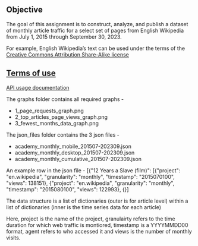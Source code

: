 **Objective**
---
The goal of this assignment is to construct, analyze, and publish a dataset of monthly article traffic for a select set of pages from English Wikipedia from July 1, 2015 through September 30, 2023. 

For example, English Wikipedia’s text can be used under the terms of the [Creative Commons Attribution Share-Alike license](https://en.wikipedia.org/wiki/Wikipedia:Text_of_Creative_Commons_Attribution-ShareAlike_3.0_Unported_License)


[Terms of use](https://www.mediawiki.org/wiki/REST_API#Terms_and_conditions)
---

[API usage documentation](https://wikimedia.org/api/rest_v1/#/Pageviews%20data)

The graphs folder contains all required graphs - 
* 1_page_requests_graph.png
* 2_top_articles_page_views_graph.png 
* 3_fewest_months_data_graph.png

The json_files folder contains the 3 json files - 
* academy_monthly_mobile_201507-202309.json
* academy_monthly_desktop_201507-202309.json
* academy_monthly_cumulative_201507-202309.json

An example row in the json file - 
[{"12 Years a Slave (film)": [{"project": "en.wikipedia", "granularity": "monthly", "timestamp": "2015070100", "views": 138151}, {"project": "en.wikipedia", "granularity": "monthly", "timestamp": "2015080100", "views": 122993}, {}]

The data structure is a list of dictionaries (outer is for article level) within a list of dictionaries (inner is the time series data for each article)

Here, project is the name of the project, granulairty refers to the time duration for which web traffic is montiored, timestamp is a YYYYMMDD00 format, agent refers to who accessed it and views is the number of monthly visits.
